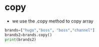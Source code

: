 # copy

- we use the .copy method to copy array  

```py
brands=["hugo","boss", "boss","channel"]
brands2=brands.copy()
print(brands2)
```
